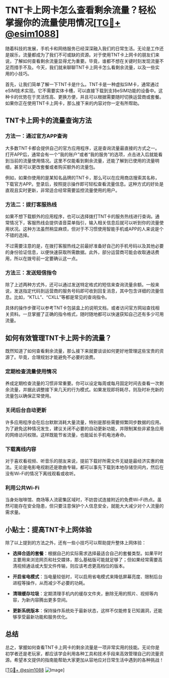 # TNT卡上网卡怎么查看剩余流量？轻松掌握你的流量使用情况[[TG💪+ @esim1088](https://t.me/s/esim1088)]

随着科技的发展，手机卡和网络服务已经深深融入我们的日常生活。无论是工作还是娱乐，流量都成为了我们不可或缺的资源。对于使用TNT卡上网卡的朋友们来说，了解如何查看剩余流量显得尤为重要。毕竟，谁都不想在关键时刻发现流量不足而措手不及。今天，我们就来聊聊TNT卡上网卡怎么看剩余流量，以及一些实用的小技巧。

首先，让我们简单了解一下TNT卡是什么。TNT卡是一种虚拟SIM卡，通常通过eSIM技术实现。它不需要实体卡槽，可以直接下载到支持eSIM功能的设备中。这种卡的优势在于灵活性高、更换方便，并且可以根据需要随时切换运营商或套餐。如果你正在使用TNT卡上网卡，那么接下来的内容对你一定有所帮助。

## TNT卡上网卡的流量查询方法

### 方法一：通过官方APP查询

大多数TNT卡都会提供自己的官方应用程序，这是查询流量最直接的方式之一。打开APP后，通常会有一个“我的账户”或者“我的服务”的选项，点击进入后就能看到当前的流量使用情况。这里不仅能看到剩余流量，还能了解到已使用的流量明细，甚至可以更改套餐或者购买额外的流量包。

例如，如果你使用的是某知名品牌的TNT卡，那么可以在应用商店搜索其名称，下载官方APP。登录后，按照提示操作即可轻松查看流量信息。这种方式的好处是直观且实时更新，非常适合经常需要监控流量使用的用户。

### 方法二：拨打客服热线

如果不想下载额外的应用程序，也可以选择拨打TNT卡的服务热线进行查询。通常情况下，客服热线会提供语音菜单指引，输入相关信息后就可以听到你的流量使用状况。这种方法虽然稍显麻烦，但对于不习惯使用智能手机或APP的人来说是个不错的选择。

不过需要注意的是，在拨打客服热线之前最好准备好自己的手机号码以及其他必要的身份验证信息，以便快速获取所需数据。此外，部分运营商可能会收取通话费用，所以在拨号前一定要确认这一点。

### 方法三：发送短信指令

除了上述两种方式外，还可以通过发送特定格式的短信来查询流量余额。一般来说，发送指定代码到运营商的服务号码即可收到回复消息，其中包含详细的流量信息。比如，“KTLL”、“CXLL”等都是常见的查询指令。

具体的操作步骤可以参考TNT卡包装盒上的说明文档，或者访问官方网站查找相关资料。一旦掌握了正确的指令格式，随时随地都可以快速获知自己还有多少可用流量。

## 如何有效管理TNT卡上网卡的流量？

既然知道了如何查看剩余流量，那么接下来就要谈谈如何更好地管理这些宝贵的资源了。毕竟，合理规划才能避免不必要的浪费。

### 定期检查流量使用情况

养成定期检查流量的习惯非常重要。你可以设定每周或每月固定时间去查看一次剩余流量，并据此调整接下来几天的行为模式。如果发现即将耗尽，则及时补充新的流量包以确保正常使用。

### 关闭后台自动更新

许多应用程序会在后台默默消耗大量流量，特别是那些需要频繁同步数据的应用。为了避免这种情况发生，建议关闭不必要的自动更新功能，并限制某些非紧急应用的网络访问权限。这样既能节省流量，也能延长手机电池寿命。

### 下载离线内容

对于喜欢看视频、听音乐的朋友来说，提前下载好所需文件无疑是最经济实惠的做法。无论是电影电视剧还是歌曲专辑，都可以事先下载到本地存储空间内，然后在没有Wi-Fi的情况下离线观看或收听。

### 利用公共Wi-Fi

当身处咖啡馆、商场等人流密集区域时，不妨尝试连接附近的免费Wi-Fi热点。虽然可能存在安全隐患，但只要注意保护个人信息安全，就能大大减少对个人流量的需求量。

## 小贴士：提高TNT卡上网体验

除了以上提到的方法之外，还有一些小技巧可以帮助提升整体上网体验：

- **选择合适的套餐**：根据自己的实际需求选择最适合自己的套餐类型。如果平时主要用来浏览网页和社交媒体，那么基础版可能就足够了；但如果经常需要高清视频通话或大型文件传输，则应该考虑更高档位的版本。
  
- **开启省电模式**：当电量较低时，可以启用省电模式来降低屏幕亮度、限制后台进程等操作，从而减少不必要的功耗。
  
- **清理缓存垃圾**：定期清理手机内的缓存文件夹，删除无用的照片、视频等内容，为新内容腾出更多空间。
  
- **更新系统版本**：保持操作系统处于最新状态，这样不仅能修复已知漏洞，还能够享受最新功能和服务优化。

## 总结

总之，掌握如何查看TNT卡上网卡的剩余流量是一项非常实用的技能。无论你是初学者还是老玩家，都应该学会利用各种工具和技术手段来高效管理自己的流量资源。希望本文提供的指南能帮助大家更加从容地应对日常生活中遇到的各种挑战！

[[TG💪+ @esim1088](https://t.me/s/esim1088) ![Image](https://i.postimg.cc/4NQfJmqS/Snipaste-2025-05-13-00-14-12.png)]